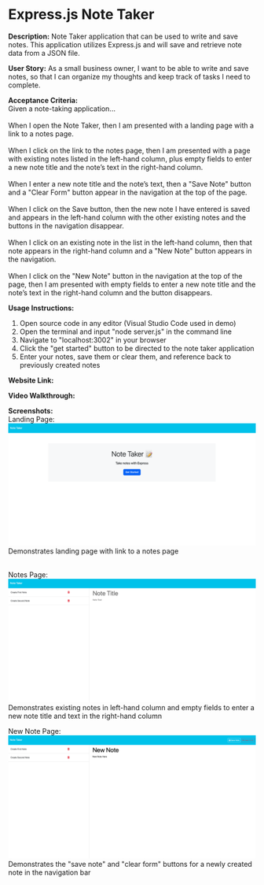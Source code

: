 # Express.js Note Taker 

**Description:** Note Taker application that can be used to write and save notes. This application utilizes Express.js and will save and retrieve note data from a JSON file.

**User Story:** As a small business owner, I want to be able to write and save notes, so that I can organize my thoughts and keep track of tasks I need to complete.

**Acceptance Criteria:** <br>
Given a note-taking application...<br>
<br>
When I open the Note Taker, then I am presented with a landing page with a link to a notes page.<br>
<br>
When I click on the link to the notes page, then I am presented with a page with existing notes listed in the left-hand column, plus empty fields to enter a new note title and the note’s text in the right-hand column.<br>
<br>
When I enter a new note title and the note’s text, then a "Save Note" button and a "Clear Form" button appear in the navigation at the top of the page.<br>
<br>
When I click on the Save button, then the new note I have entered is saved and appears in the left-hand column with the other existing notes and the buttons in the navigation disappear.<br>
<br>
When I click on an existing note in the list in the left-hand column, then that note appears in the right-hand column and a "New Note" button appears in the navigation.<br>
<br>
When I click on the "New Note" button in the navigation at the top of the page, then I am presented with empty fields to enter a new note title and the note’s text in the right-hand column and the button disappears.<br>

**Usage Instructions:** <br>
1. Open source code in any editor (Visual Studio Code used in demo)<br>
2. Open the terminal and input "node server.js" in the command line<br>
3. Navigate to "localhost:3002" in your browser<br>
4. Click the "get started" button to be directed to the note taker application<br>
5. Enter your notes, save them or clear them, and reference back to previously created notes<br>

**Website Link:** 

**Video Walkthrough:** 

**Screenshots:**<br>
Landing Page:<br> ![landing page](images/landingpage.png)<br>
Demonstrates landing page with link to a notes page<br>
<br>

Notes Page:<br> ![created notes](images/notessaved.png)<br>
Demonstrates existing notes in left-hand column and empty fields to enter a new note title and text in the right-hand column
<br>

New Note Page:<br> ![new note](images/saveandclear.png)<br>
Demonstrates the "save note" and "clear form" buttons for a newly created note in the navigation bar
<br>
